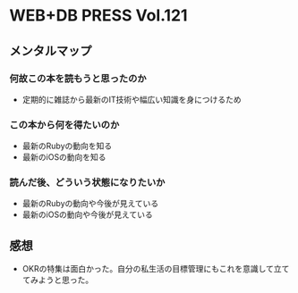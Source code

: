 # WEB+DB PRESS Vol.121

## メンタルマップ

### 何故この本を読もうと思ったのか

- 定期的に雑誌から最新のIT技術や幅広い知識を身につけるため

### この本から何を得たいのか

- 最新のRubyの動向を知る
- 最新のiOSの動向を知る

### 読んだ後、どういう状態になりたいか

- 最新のRubyの動向や今後が見えている
- 最新のiOSの動向や今後が見えている

## 感想

- OKRの特集は面白かった。自分の私生活の目標管理にもこれを意識して立ててみようと思った。

